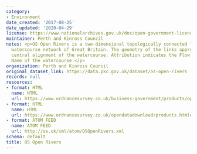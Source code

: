 ```yaml
---
category:
- Environment
date_created: '2017-08-25'
date_updated: '2020-04-29'
license: https://www.nationalarchives.gov.uk/doc/open-government-licence/version/3/
maintainer: Perth and Kinross Council
notes: <p>OS Open Rivers is a two-dimensional topologically connected link and node
  watercourse network of Great Britain. The geometry of the links approximates the
  central alignment of the watercourse. Attribution indicates the Flow Direction and
  Name of the watercourse.</p>
organization: Perth and Kinross Council
original_dataset_link: https://data.pkc.gov.uk/dataset/os-open-rivers
records: null
resources:
- format: HTML
  name: HTML
  url: https://www.ordnancesurvey.co.uk/business-government/products/open-map-rivers
- format: HTML
  name: HTML
  url: https://www.ordnancesurvey.co.uk/opendatadownload/products.html#OPRVRS
- format: ATOM FEED
  name: ATOM FEED
  url: http://os.uk/xml/atom/OSOpenRivers.xml
schema: default
title: OS Open Rivers
---
```

